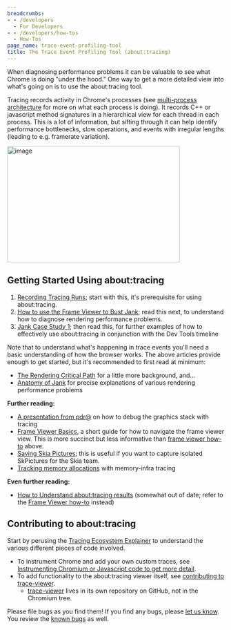 ```yaml
---
breadcrumbs:
- - /developers
  - For Developers
- - /developers/how-tos
  - How-Tos
page_name: trace-event-profiling-tool
title: The Trace Event Profiling Tool (about:tracing)
---
```


When diagnosing performance problems it can be valuable to see what Chrome is
doing "under the hood." One way to get a more detailed view into what's going on
is to use the about:tracing tool.

Tracing records activity in Chrome's processes (see [multi-process
architecture](http://www.chromium.org/developers/design-documents/multi-process-architecture)
for more on what each process is doing). It records C++ or javascript method
signatures in a hierarchical view for each thread in each process. This is a lot
of information, but sifting through it can help identify performance
bottlenecks, slow operations, and events with irregular lengths (leading to e.g.
framerate variation).

[<img alt="image"
src="/developers/how-tos/trace-event-profiling-tool/abouttracing2.png"
height=269
width=400>](/developers/how-tos/trace-event-profiling-tool/abouttracing2.png)

## Getting Started Using about:tracing

1.  [Recording Tracing
            Runs](/developers/how-tos/trace-event-profiling-tool/recording-tracing-runs);
            start with this, it's prerequisite for using about:tracing.
2.  [How to use the Frame Viewer to Bust
            Jank](/developers/how-tos/trace-event-profiling-tool/using-frameviewer);
            read this next, to understand how to diagnose rendering performance
            problems.
3.  [Jank Case Study 1](/developers/rendering-performance-case-study-1);
            then read this, for further examples of how to effectively use
            about:tracing in conjunction with the Dev Tools timeline

Note that to understand what's happening in trace events you'll need a basic
understanding of how the browser works. The above articles provide enough to get
started, but it's recommended to first read at minimum:

*   [The Rendering Critical
            Path](/developers/the-rendering-critical-path) for a little more
            background, and...
*   [Anatomy of
            Jank](/developers/how-tos/trace-event-profiling-tool/anatomy-of-jank)
            for precise explanations of various rendering performance problems

**Further reading:**

*   [A presentation from
            pdr@](https://docs.google.com/a/google.com/presentation/d/1pw9kbUFMD7s9KME8yIsCpCNKaSwjkGa89tt4M5rxIGM/edit)
            on how to debug the graphics stack with tracing
*   [Frame Viewer
            Basics](/developers/how-tos/trace-event-profiling-tool/frame-viewer),
            a short guide for how to navigate the frame viewer view. This is
            more succinct but less informative than [frame viewer
            how-to](/developers/how-tos/trace-event-profiling-tool/using-frameviewer)
            above.
*   [Saving Skia
            Pictures](/developers/how-tos/trace-event-profiling-tool/saving-skp-s-from-chromium);
            this is useful if you want to capture isolated SkPictures for the
            Skia team.
*   [Tracking memory
            allocations](https://chromium.googlesource.com/chromium/src/+/HEAD/components/tracing/docs/memory_infra.md)
            with memory-infra tracing

**Even further reading:**

*   [How to Understand about:tracing
            results](/developers/how-tos/trace-event-profiling-tool/trace-event-reading)
            (somewhat out of date; refer to the [Frame Viewer
            how-to](/developers/how-tos/trace-event-profiling-tool/using-frameviewer)
            instead)

## Contributing to about:tracing

Start by perusing the [Tracing Ecosystem
Explainer](https://docs.google.com/a/chromium.org/document/d/1QADiFe0ss7Ydq-LUNOPpIf6z4KXGuWs_ygxiJxoMZKo/edit#)
to understand the various different pieces of code involved.

*   To instrument Chrome and add your own custom traces, see
            [Instrumenting Chromium or Javascript code to get more
            detail](/developers/how-tos/trace-event-profiling-tool/tracing-event-instrumentation).
*   To add functionality to the about:tracing viewer itself, see
            [contributing to
            trace-viewer](https://github.com/google/trace-viewer/wiki/Contributing).
    *   [trace-viewer](https://github.com/google/trace-viewer) lives in
                its own repository on GitHub, not in the Chromium tree.

Please file bugs as you find them! If you find any bugs, please [let us
know](https://github.com/google/trace-viewer/issues/new). You review the [known
bugs](https://github.com/google/trace-viewer/issues) as well.
